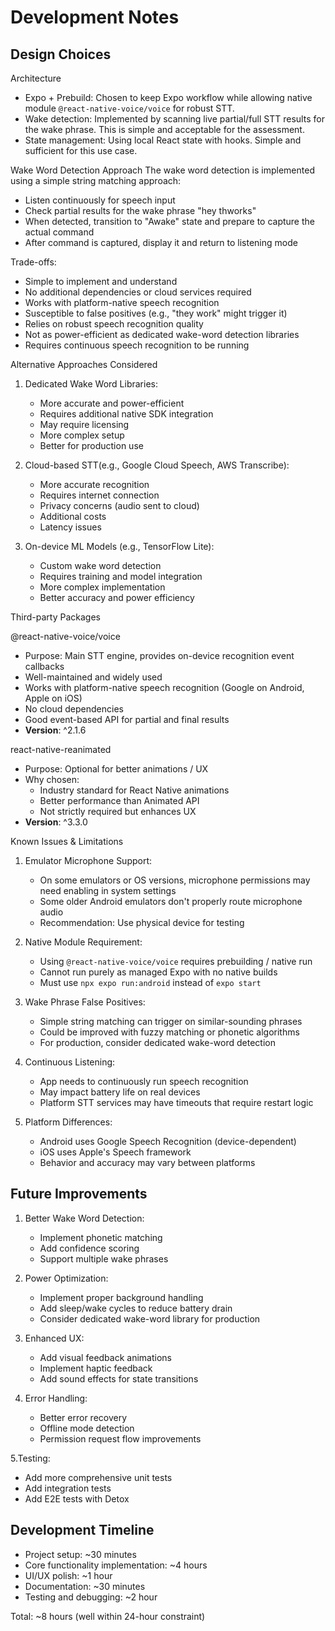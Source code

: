 # Development Notes

## Design Choices

Architecture
- Expo + Prebuild: Chosen to keep Expo workflow while allowing native module `@react-native-voice/voice` for robust STT.
- Wake detection: Implemented by scanning live partial/full STT results for the wake phrase. This is simple and acceptable for the assessment.
- State management: Using local React state with hooks. Simple and sufficient for this use case.

 Wake Word Detection Approach
The wake word detection is implemented using a simple string matching approach:
- Listen continuously for speech input
- Check partial results for the wake phrase "hey thworks"
- When detected, transition to "Awake" state and prepare to capture the actual command
- After command is captured, display it and return to listening mode

Trade-offs:
-  Simple to implement and understand
-  No additional dependencies or cloud services required
-  Works with platform-native speech recognition
-  Susceptible to false positives (e.g., "they work" might trigger it)
-  Relies on robust speech recognition quality
-  Not as power-efficient as dedicated wake-word detection libraries
-  Requires continuous speech recognition to be running

Alternative Approaches Considered

1. Dedicated Wake Word Libraries:
   - More accurate and power-efficient
   - Requires additional native SDK integration
   - May require licensing
   - More complex setup
   - Better for production use

2. Cloud-based STT(e.g., Google Cloud Speech, AWS Transcribe):
   - More accurate recognition
   - Requires internet connection
   - Privacy concerns (audio sent to cloud)
   - Additional costs
   - Latency issues

3. On-device ML Models (e.g., TensorFlow Lite):
   - Custom wake word detection
   - Requires training and model integration
   - More complex implementation
   - Better accuracy and power efficiency

 Third-party Packages

 @react-native-voice/voice
- Purpose: Main STT engine, provides on-device recognition event callbacks
-  Well-maintained and widely used
  - Works with platform-native speech recognition (Google on Android, Apple on iOS)
  - No cloud dependencies
  - Good event-based API for partial and final results
- **Version**: ^2.1.6

 react-native-reanimated
- Purpose: Optional for better animations / UX
- Why chosen: 
  - Industry standard for React Native animations
  - Better performance than Animated API
  - Not strictly required but enhances UX
- **Version**: ^3.3.0

 Known Issues & Limitations

1. Emulator Microphone Support:
   - On some emulators or OS versions, microphone permissions may need enabling in system settings
   - Some older Android emulators don't properly route microphone audio
   - Recommendation: Use physical device for testing

2. Native Module Requirement:
   - Using `@react-native-voice/voice` requires prebuilding / native run
   - Cannot run purely as managed Expo with no native builds
   - Must use `npx expo run:android` instead of `expo start`

3. Wake Phrase False Positives:
   - Simple string matching can trigger on similar-sounding phrases
   - Could be improved with fuzzy matching or phonetic algorithms
   - For production, consider dedicated wake-word detection

4. Continuous Listening:
   - App needs to continuously run speech recognition
   - May impact battery life on real devices
   - Platform STT services may have timeouts that require restart logic

5. Platform Differences:
   - Android uses Google Speech Recognition (device-dependent)
   - iOS uses Apple's Speech framework
   - Behavior and accuracy may vary between platforms

## Future Improvements

1. Better Wake Word Detection:
   - Implement phonetic matching
   - Add confidence scoring
   - Support multiple wake phrases

2. Power Optimization:
   - Implement proper background handling
   - Add sleep/wake cycles to reduce battery drain
   - Consider dedicated wake-word library for production

3. Enhanced UX:
   - Add visual feedback animations
   - Implement haptic feedback
   - Add sound effects for state transitions

4. Error Handling:
   - Better error recovery
   - Offline mode detection
   - Permission request flow improvements

5.Testing:
   - Add more comprehensive unit tests
   - Add integration tests
   - Add E2E tests with Detox

## Development Timeline

- Project setup: ~30 minutes
- Core functionality implementation: ~4 hours
- UI/UX polish: ~1 hour
- Documentation: ~30 minutes
- Testing and debugging: ~2 hour

Total: ~8 hours (well within 24-hour constraint)

